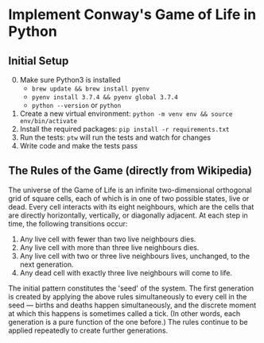 # Implement Conway's Game of Life in Python

## Initial Setup
0. Make sure Python3 is installed
    * `brew update && brew install pyenv`
    * `pyenv install 3.7.4 && pyenv global 3.7.4`
    * `python --version` or `python`
1. Create a new virtual environment: `python -m venv env && source env/bin/activate`
2. Install the required packages: `pip install -r requirements.txt`
3. Run the tests: `ptw` will run the tests and watch for changes
4. Write code and make the tests pass


## The Rules of the Game (directly from Wikipedia)

The universe of the Game of Life is an infinite two-dimensional orthogonal grid of square cells, each of which is in one of two possible states, live or dead. Every cell interacts with its eight neighbours, which are the cells that are directly horizontally, vertically, or diagonally adjacent. At each step in time, the following transitions occur:

1. Any live cell with fewer than two live neighbours dies.
2. Any live cell with more than three live neighbours dies.
3. Any live cell with two or three live neighbours lives, unchanged, to the next generation.
4. Any dead cell with exactly three live neighbours will come to life.

The initial pattern constitutes the 'seed' of the system. The first generation is created by applying the above rules simultaneously to every cell in the seed — births and deaths happen simultaneously, and the discrete moment at which this happens is sometimes called a tick. (In other words, each generation is a pure function of the one before.) The rules continue to be applied repeatedly to create further generations. 